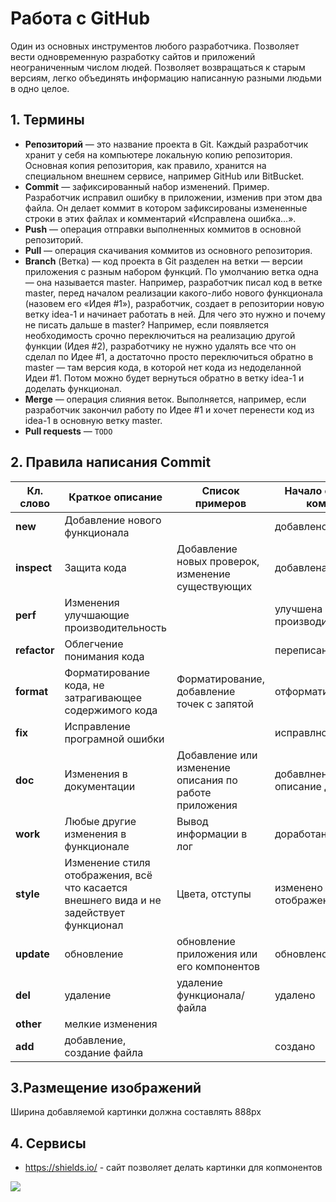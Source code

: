 # Работа с GitHub

Один из основных инструментов любого разработчика. Позволяет вести одновременную разработку сайтов и приложений неограниченным числом людей. Позволяет возвращаться к старым версиям, легко объединять информацию написанную разными людьми в одно целое.

## 1. Термины

* **Репозиторий** — это название проекта в Git. Каждый разработчик хранит у себя на компьютере локальную копию репозитория. Основная копия репозитория, как правило, хранится на специальном внешнем сервисе, например GitHub или BitBucket.
* **Commit** — зафиксированный набор изменений.
Пример. Разработчик исправил ошибку в приложении, изменив при этом два файла. Он делает коммит в котором зафиксированы измененные строки в этих файлах и комментарий «Исправлена ошибка…».
* **Push** — операция отправки выполненных коммитов в основной репозиторий.
* **Pull** — операция скачивания коммитов из основного репозитория.
* **Branch** (Ветка) — код проекта в Git разделен на ветки — версии приложения с разным набором функций. По умолчанию ветка одна — она называется master. Например, разработчик писал код в ветке master, перед началом реализации какого-либо нового функционала (назовем его «Идея #1»), разработчик, создает в репозитории новую ветку idea-1 и начинает работать в ней.
Для чего это нужно и почему не писать дальше в master? Например, если появляется необходимость срочно переключиться на реализацию другой функции (Идея #2), разработчику не нужно удалять все что он сделал по Идее #1, а достаточно просто переключиться обратно в master — там версия кода, в которой нет кода из недоделанной Идеи #1. Потом можно будет вернуться обратно в ветку idea-1 и доделать функционал.
* **Merge** — операция слияния веток. Выполняется, например, если разработчик закончил работу по Идее #1 и хочет перенести код из  idea-1 в основную ветку master.
* **Pull requests**  — ``TODO``


## 2. Правила написания Commit

Кл. слово | Краткое описание | Список примеров | Начало описания коммита 
---|---|---|---
**new**|Добавление нового функционала| |добавлено
**inspect**|Защита кода|Добавление новых проверок, изменение существующих|добавлена проверка
**perf**|Изменения улучшающие производительность| |улучшена производительсность
**refactor**|Облегчение понимания кода| |переписан
**format**|Форматирование кода, не затрагивающее содержимого кода|Форматирование, добавление точек с запятой| отформатирован
**fix**|Исправление програмной ошибки| |исправлно
**doc**|Изменения в документации|Добавление или изменение описания по работе приложения|добавлнено описание для
**work**|Любые другие изменения в функционале|Вывод информации в лог|доработано
**style**|Изменение стиля отображения, всё что касается внешнего вида и не задействует функционал|Цвета, отступы|изменено отображение
**update**|обновление|обновление приложения или его компонентов|обновлено
**del**|удаление|удаление функционала/файла|удалено
**other**|мелкие изменения||
**add**|добавление, создание файла| |создано

## 3.Размещение изображений

Ширина добавляемой картинки должна составлять 888px

## 4. Сервисы 

- https://shields.io/ - сайт позволяет делать картинки для копмонентов 

![](https://img.shields.io/badge/название-значение-orange.svg)
